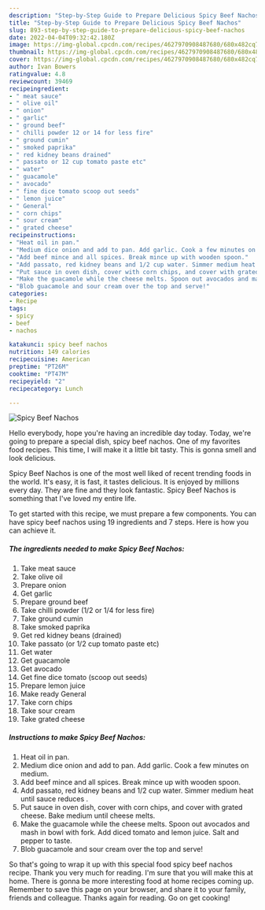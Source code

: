 ```yaml
---
description: "Step-by-Step Guide to Prepare Delicious Spicy Beef Nachos"
title: "Step-by-Step Guide to Prepare Delicious Spicy Beef Nachos"
slug: 893-step-by-step-guide-to-prepare-delicious-spicy-beef-nachos
date: 2022-04-04T09:32:42.180Z
image: https://img-global.cpcdn.com/recipes/4627970908487680/680x482cq70/spicy-beef-nachos-recipe-main-photo.jpg
thumbnail: https://img-global.cpcdn.com/recipes/4627970908487680/680x482cq70/spicy-beef-nachos-recipe-main-photo.jpg
cover: https://img-global.cpcdn.com/recipes/4627970908487680/680x482cq70/spicy-beef-nachos-recipe-main-photo.jpg
author: Ivan Bowers
ratingvalue: 4.8
reviewcount: 39469
recipeingredient:
- " meat sauce"
- " olive oil"
- " onion"
- " garlic"
- " ground beef"
- " chilli powder 12 or 14 for less fire"
- " ground cumin"
- " smoked paprika"
- " red kidney beans drained"
- " passato or 12 cup tomato paste etc"
- " water"
- " guacamole"
- " avocado"
- " fine dice tomato scoop out seeds"
- " lemon juice"
- " General"
- " corn chips"
- " sour cream"
- " grated cheese"
recipeinstructions:
- "Heat oil in pan."
- "Medium dice onion and add to pan. Add garlic. Cook a few minutes on medium."
- "Add beef mince and all spices. Break mince up with wooden spoon."
- "Add passato, red kidney beans and 1/2 cup water. Simmer medium heat until sauce reduces ."
- "Put sauce in oven dish, cover with corn chips, and cover with grated cheese. Bake medium until cheese melts."
- "Make the guacamole while the cheese melts. Spoon out avocados and mash in bowl with fork. Add diced tomato and lemon juice. Salt and pepper to taste."
- "Blob guacamole and sour cream over the top and serve!"
categories:
- Recipe
tags:
- spicy
- beef
- nachos

katakunci: spicy beef nachos 
nutrition: 149 calories
recipecuisine: American
preptime: "PT26M"
cooktime: "PT47M"
recipeyield: "2"
recipecategory: Lunch

---
```



![Spicy Beef Nachos](https://img-global.cpcdn.com/recipes/4627970908487680/680x482cq70/spicy-beef-nachos-recipe-main-photo.jpg)

Hello everybody, hope you're having an incredible day today. Today, we're going to prepare a special dish, spicy beef nachos. One of my favorites food recipes. This time, I will make it a little bit tasty. This is gonna smell and look delicious.



Spicy Beef Nachos is one of the most well liked of recent trending foods in the world. It's easy, it is fast, it tastes delicious. It is enjoyed by millions every day. They are fine and they look fantastic. Spicy Beef Nachos is something that I've loved my entire life.


To get started with this recipe, we must prepare a few components. You can have spicy beef nachos using 19 ingredients and 7 steps. Here is how you can achieve it.

<!--inarticleads1-->

##### The ingredients needed to make Spicy Beef Nachos:

1. Take  meat sauce
1. Take  olive oil
1. Prepare  onion
1. Get  garlic
1. Prepare  ground beef
1. Take  chilli powder (1/2 or 1/4 for less fire)
1. Take  ground cumin
1. Take  smoked paprika
1. Get  red kidney beans (drained)
1. Take  passato (or 1/2 cup tomato paste etc)
1. Get  water
1. Get  guacamole
1. Get  avocado
1. Get  fine dice tomato (scoop out seeds)
1. Prepare  lemon juice
1. Make ready  General
1. Take  corn chips
1. Take  sour cream
1. Take  grated cheese




<!--inarticleads2-->

##### Instructions to make Spicy Beef Nachos:

1. Heat oil in pan.
1. Medium dice onion and add to pan. Add garlic. Cook a few minutes on medium.
1. Add beef mince and all spices. Break mince up with wooden spoon.
1. Add passato, red kidney beans and 1/2 cup water. Simmer medium heat until sauce reduces .
1. Put sauce in oven dish, cover with corn chips, and cover with grated cheese. Bake medium until cheese melts.
1. Make the guacamole while the cheese melts. Spoon out avocados and mash in bowl with fork. Add diced tomato and lemon juice. Salt and pepper to taste.
1. Blob guacamole and sour cream over the top and serve!




So that's going to wrap it up with this special food spicy beef nachos recipe. Thank you very much for reading. I'm sure that you will make this at home. There is gonna be more interesting food at home recipes coming up. Remember to save this page on your browser, and share it to your family, friends and colleague. Thanks again for reading. Go on get cooking!
